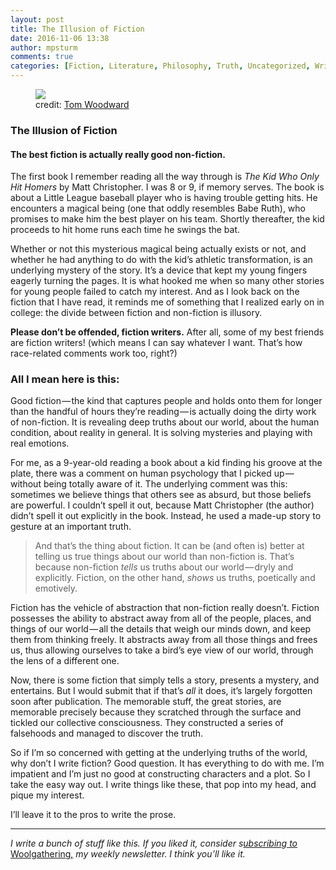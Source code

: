 ```yaml
---
layout: post
title: The Illusion of Fiction
date: 2016-11-06 13:38
author: mpsturm
comments: true
categories: [Fiction, Literature, Philosophy, Truth, Uncategorized, Writing]
---
```



<figure class="wp-caption">

<img src="https://mikesturmblog.files.wordpress.com/2016/11/e29d4-10j9co7jajdm38x3poafxxg.png">

<figcaption class="wp-caption-text">credit: <a href="https://www.flickr.com/people/29096601@N00" target="_blank">Tom Woodward</a></figcaption></figure>

<h3>The Illusion of Fiction</h3>
<h4>The best fiction is actually really good non-fiction.</h4>
<p>The first book I remember reading all the way through is <em>The Kid Who Only Hit Homers </em>by Matt Christopher. I was 8 or 9, if memory serves. The book is about a Little League baseball player who is having trouble getting hits. He encounters a magical being (one that oddly resembles Babe Ruth), who promises to make him the best player on his team. Shortly thereafter, the kid proceeds to hit home runs each time he swings the bat.</p>
<p>Whether or not this mysterious magical being actually exists or not, and whether he had anything to do with the kid’s athletic transformation, is an underlying mystery of the story. It’s a device that kept my young fingers eagerly turning the pages. It is what hooked me when so many other stories for young people failed to catch my interest. And as I look back on the fiction that I have read, it reminds me of something that I realized early on in college: the divide between fiction and non-fiction is illusory.</p>
<p><strong>Please don’t be offended, fiction writers.</strong> After all, some of my best friends are fiction writers! (which means I can say whatever I want. That’s how race-related comments work too, right?)</p>
<h3>All I mean here is this:</h3>
<p>Good fiction — the kind that captures people and holds onto them for longer than the handful of hours they’re reading — is actually doing the dirty work of non-fiction. It is revealing deep truths about our world, about the human condition, about reality in general. It is solving mysteries and playing with real emotions.</p>
<p>For me, as a 9-year-old reading a book about a kid finding his groove at the plate, there was a comment on human psychology that I picked up — without being totally aware of it. The underlying comment was this: sometimes we believe things that others see as absurd, but those beliefs are powerful. I couldn’t spell it out, because Matt Christopher (the author) didn’t spell it out explicitly in the book. Instead, he used a made-up story to gesture at an important truth.</p>
<blockquote>And that’s the thing about fiction. It can be (and often is) better at telling us true things about our world than non-fiction is. That’s because non-fiction <em>tells</em> us truths about our world — dryly and explicitly. Fiction, on the other hand, <em>shows</em> us truths, poetically and emotively.</blockquote>
<p>Fiction has the vehicle of abstraction that non-fiction really doesn’t. Fiction possesses the ability to abstract away from all of the people, places, and things of our world — all the details that weigh our minds down, and keep them from thinking freely. It abstracts away from all those things and frees us, thus allowing ourselves to take a bird’s eye view of our world, through the lens of a different one.</p>
<p>Now, there is some fiction that simply tells a story, presents a mystery, and entertains. But I would submit that if that’s <em>all</em> it does, it’s largely forgotten soon after publication. The memorable stuff, the great stories, are memorable precisely because they scratched through the surface and tickled our collective consciousness. They constructed a series of falsehoods and managed to discover the truth.</p>
<p>So if I’m so concerned with getting at the underlying truths of the world, why don’t I write fiction? Good question. It has everything to do with me. I’m impatient and I’m just no good at constructing characters and a plot. So I take the easy way out. I write things like these, that pop into my head, and pique my interest.</p>
<p>I’ll leave it to the pros to write the prose.</p>

<hr>
<p><em>I write a bunch of stuff like this. If you liked it, consider s</em><a href="http://tinyletter.com/mike_sturm" target="_blank"><em>ubscribing to </em>Woolgathering<em>,</em></a><em> my weekly newsletter. I think you’ll like it.</em></p>
